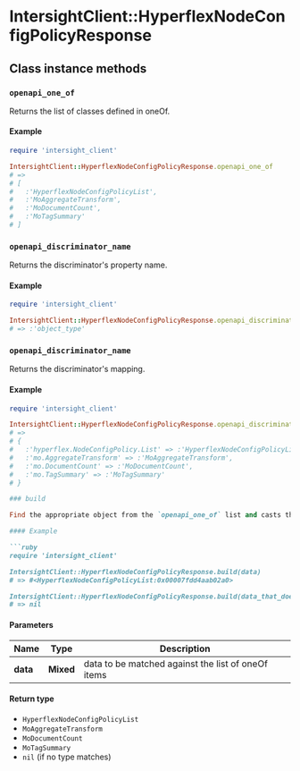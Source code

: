 # IntersightClient::HyperflexNodeConfigPolicyResponse

## Class instance methods

### `openapi_one_of`

Returns the list of classes defined in oneOf.

#### Example

```ruby
require 'intersight_client'

IntersightClient::HyperflexNodeConfigPolicyResponse.openapi_one_of
# =>
# [
#   :'HyperflexNodeConfigPolicyList',
#   :'MoAggregateTransform',
#   :'MoDocumentCount',
#   :'MoTagSummary'
# ]
```

### `openapi_discriminator_name`

Returns the discriminator's property name.

#### Example

```ruby
require 'intersight_client'

IntersightClient::HyperflexNodeConfigPolicyResponse.openapi_discriminator_name
# => :'object_type'
```

### `openapi_discriminator_name`

Returns the discriminator's mapping.

#### Example

```ruby
require 'intersight_client'

IntersightClient::HyperflexNodeConfigPolicyResponse.openapi_discriminator_mapping
# =>
# {
#   :'hyperflex.NodeConfigPolicy.List' => :'HyperflexNodeConfigPolicyList',
#   :'mo.AggregateTransform' => :'MoAggregateTransform',
#   :'mo.DocumentCount' => :'MoDocumentCount',
#   :'mo.TagSummary' => :'MoTagSummary'
# }

### build

Find the appropriate object from the `openapi_one_of` list and casts the data into it.

#### Example

```ruby
require 'intersight_client'

IntersightClient::HyperflexNodeConfigPolicyResponse.build(data)
# => #<HyperflexNodeConfigPolicyList:0x00007fdd4aab02a0>

IntersightClient::HyperflexNodeConfigPolicyResponse.build(data_that_doesnt_match)
# => nil
```

#### Parameters

| Name | Type | Description |
| ---- | ---- | ----------- |
| **data** | **Mixed** | data to be matched against the list of oneOf items |

#### Return type

- `HyperflexNodeConfigPolicyList`
- `MoAggregateTransform`
- `MoDocumentCount`
- `MoTagSummary`
- `nil` (if no type matches)


